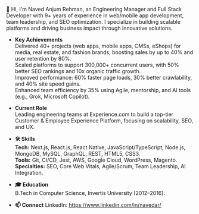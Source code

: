 👋 Hi, I'm Naved Anjum Rehman, an Engineering Manager and Full Stack Developer with 9+ years of experience in web/mobile app development, team leadership, and SEO optimization. I specialize in building scalable platforms and driving business impact through innovative solutions.

- <b>Key Achievements</b> 
<br/>Delivered 40+ projects (web apps, mobile apps, CMSs, eShops) for media, real estate, and fashion brands, boosting sales by up to 40% and user retention by 80%.
<br/>Scaled platforms to support 300,000+ concurrent users, with 50% better SEO rankings and 10x organic traffic growth.
<br/>Improved performance: 60% faster page loads, 30% better crawlability, and 40% site speed gains.
<br/>Enhanced team efficiency by 35% using Agile, mentorship, and AI tools (e.g., Grok, Microsoft Copilot).

- <b>Current Role</b>
<br/>Leading engineering teams at Experience.com to build a top-tier Customer & Employee Experience Platform, focusing on scalability, SEO, and UX.


- <b>🛠️ Skills</b>
<br/><b>Tech:</b> Next.js, React.js, React Native, JavaScript/TypeScript, Node.js, MongoDB, MySQL, GraphQL, REST, HTML5, CSS3.
<br/><b>Tools:</b> Git, CI/CD, Jest, AWS, Google Cloud, WordPress, Magento.
<br/><b>Specialties:</b> SEO, Core Web Vitals, Agile/Scrum, Team Leadership, AI Integration.

- <b>🎓 Education</b>
<br/>B.Tech in Computer Science, Invertis University (2012–2016).

- <b>📫 Connect</b>
LinkedIn: https://www.linkedin.com/in/navedar/
